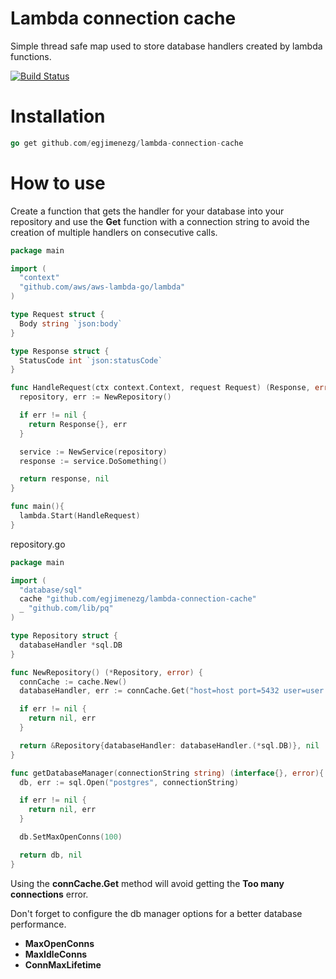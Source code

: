 # Lambda connection cache

Simple thread safe map used to store database handlers created by lambda functions.

[![Build Status](https://travis-ci.org/egjimenezg/lambda-connection-cache.svg?branch=master)](https://travis-ci.org/egjimenezg/lambda-connection-cache)

# Installation

```go
go get github.com/egjimenezg/lambda-connection-cache
```

# How to use

Create a function that gets the handler for your database into your repository and use the **Get** function with a connection string to avoid the creation of multiple handlers on consecutive calls.

```go
package main

import (
  "context"
  "github.com/aws/aws-lambda-go/lambda"
)

type Request struct {
  Body string `json:body`
}

type Response struct {
  StatusCode int `json:statusCode`
}

func HandleRequest(ctx context.Context, request Request) (Response, error){
  repository, err := NewRepository()

  if err != nil {
    return Response{}, err
  }

  service := NewService(repository)
  response := service.DoSomething()

  return response, nil
}

func main(){
  lambda.Start(HandleRequest)
}
```

repository.go

```go
package main

import (
  "database/sql"
  cache "github.com/egjimenezg/lambda-connection-cache"
  _ "github.com/lib/pq"
)

type Repository struct {
  databaseHandler *sql.DB
}

func NewRepository() (*Repository, error) {
  connCache := cache.New()
  databaseHandler, err := connCache.Get("host=host port=5432 user=user password=n0m3l0s3 dbname=dbname", getDatabaseManager)

  if err != nil {
    return nil, err
  }

  return &Repository{databaseHandler: databaseHandler.(*sql.DB)}, nil
}

func getDatabaseManager(connectionString string) (interface{}, error){
  db, err := sql.Open("postgres", connectionString)

  if err != nil {
    return nil, err
  }

  db.SetMaxOpenConns(100)

  return db, nil
}
```

Using the **connCache.Get** method will avoid getting the **Too many connections** error.

Don't forget to configure the db manager options for a better database performance.

* **MaxOpenConns**
* **MaxIdleConns**
* **ConnMaxLifetime**

